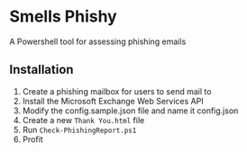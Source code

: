 # Smells Phishy
A Powershell tool for assessing phishing emails

## Installation

1. Create a phishing mailbox for users to send mail to
2. Install the Microsoft Exchange Web Services API
3. Modify the config.sample.json file and name it config.json
4. Create a new `Thank You.html` file
5. Run `Check-PhishingReport.ps1`
6. Profit